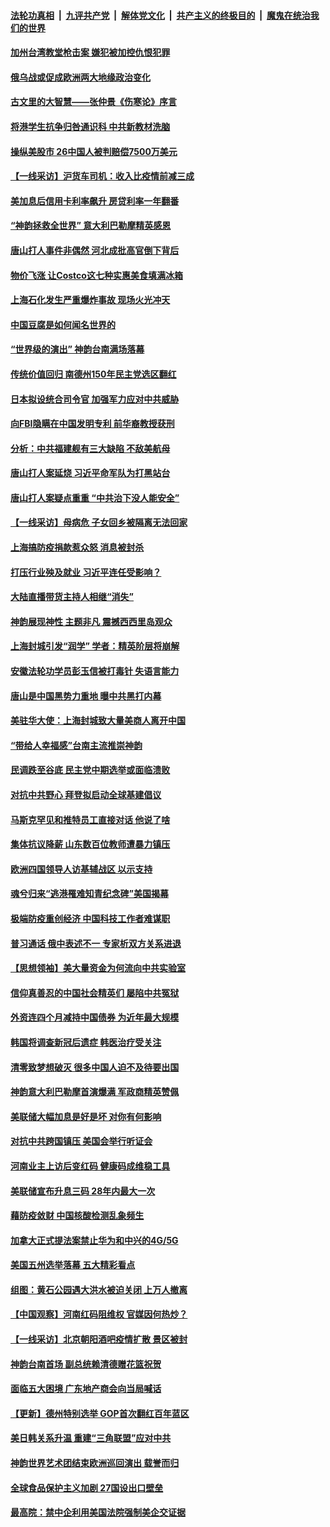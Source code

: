 ####  [法轮功真相](../../../../basic/blob/master/README.md?t=06190701) &nbsp;|&nbsp; [九评共产党](../../../../9ping.md/blob/master/README.md?t=06190701) &nbsp;|&nbsp; [解体党文化](../../../../jtdwh.md/blob/master/README.md?t=06190701)  &nbsp;|&nbsp; [共产主义的终极目的](../../../../gczydzjmd.md/blob/master/README.md?t=06190701) &nbsp;|&nbsp; [魔鬼在统治我们的世界](../../../../mgztzwmdsj.md/blob/master/README.md?t=06190701) 

#### [加州台湾教堂枪击案 嫌犯被加控仇恨犯罪](../pages/nf4514/n13762434.md?t=06190701) 

#### [俄乌战或促成欧洲两大地缘政治变化](../pages/nf4514/n13762397.md?t=06190701) 

#### [古文里的大智慧——张仲景《伤寒论》序言](../pages/nf4514/n13762213.md?t=06190701) 

#### [将港学生抗争归咎通识科 中共新教材洗脑](../pages/nf4514/n13762382.md?t=06190701) 

#### [操纵美股市 26中国人被判赔偿7500万美元](../pages/nf4514/n13762093.md?t=06190701) 

#### [【一线采访】沪货车司机：收入比疫情前减三成](../pages/nf4514/n13762305.md?t=06190701) 

#### [美加息后信用卡利率飙升 房贷利率一年翻番](../pages/nf4514/n13761901.md?t=06190701) 

#### [“神韵拯救全世界” 意大利巴勒摩精英感恩](../pages/nf4514/n13762163.md?t=06190701) 

#### [唐山打人事件非偶然 河北成批高官倒下背后](../pages/nf4514/n13762052.md?t=06190701) 

#### [物价飞涨 让Costco这七种实惠美食填满冰箱](../pages/nf4514/n13758202.md?t=06190701) 

#### [上海石化发生严重爆炸事故 现场火光冲天](../pages/nf4514/n13762016.md?t=06190701) 

#### [中国豆腐是如何闻名世界的](../pages/nf4514/n13761869.md?t=06190701) 

#### [“世界级的演出” 神韵台南满场落幕](../pages/nf4514/n13761984.md?t=06190701) 

#### [传统价值回归 南德州150年民主党选区翻红](../pages/nf4514/n13761886.md?t=06190701) 

#### [日本拟设统合司令官 加强军力应对中共威胁](../pages/nf4514/n13761959.md?t=06190701) 

#### [向FBI隐瞒在中国发明专利 前华裔教授获刑](../pages/nf4514/n13761839.md?t=06190701) 

#### [分析：中共福建舰有三大缺陷 不敌美航母](../pages/nf4514/n13761846.md?t=06190701) 

#### [唐山打人案延烧 习近平命军队为打黑站台](../pages/nf4514/n13761853.md?t=06190701) 

#### [唐山打人案疑点重重 “中共治下没人能安全”](../pages/nf4514/n13761800.md?t=06190701) 

#### [【一线采访】母病危 子女回乡被隔离无法回家](../pages/nf4514/n13761703.md?t=06190701) 

#### [上海搞防疫捐款惹众怒 消息被封杀](../pages/nf4514/n13761600.md?t=06190701) 

#### [打压行业殃及就业 习近平连任受影响？](../pages/nf4514/n13761130.md?t=06190701) 

#### [大陆直播带货主持人相继“消失”](../pages/nf4514/n13761241.md?t=06190701) 

#### [神韵展现神性 主题非凡 震撼西西里岛观众](../pages/nf4514/n13761515.md?t=06190701) 

#### [上海封城引发“润学” 学者：精英阶层将崩解](../pages/nf4514/n13761297.md?t=06190701) 

#### [安徽法轮功学员彭玉信被打毒针 失语言能力](../pages/nf4514/n13760892.md?t=06190701) 

#### [唐山是中国黑势力重地 曝中共黑打内幕](../pages/nf4514/n13761491.md?t=06190701) 

#### [美驻华大使：上海封城致大量美商人离开中国](../pages/nf4514/n13761148.md?t=06190701) 

#### [“带给人幸福感”台南主流推崇神韵](../pages/nf4514/n13761221.md?t=06190701) 

#### [民调跌至谷底 民主党中期选举或面临溃败](../pages/nf4514/n13761069.md?t=06190701) 

#### [对抗中共野心 拜登拟启动全球基建倡议](../pages/nf4514/n13761108.md?t=06190701) 

#### [马斯克罕见和推特员工直接对话 他说了啥](../pages/nf4514/n13761099.md?t=06190701) 

#### [集体抗议降薪 山东数百位教师遭暴力镇压](../pages/nf4514/n13760919.md?t=06190701) 

#### [欧洲四国领导人访基辅战区 以示支持](../pages/nf4514/n13760896.md?t=06190701) 

#### [魂兮归来“逃港罹难知青纪念碑”美国揭幕](../pages/nf4514/n13760732.md?t=06190701) 

#### [极端防疫重创经济 中国科技工作者难谋职](../pages/nf4514/n13760865.md?t=06190701) 

#### [普习通话 俄中表述不一 专家析双方关系进退](../pages/nf4514/n13760785.md?t=06190701) 

#### [【思想领袖】美大量资金为何流向中共实验室](../pages/nf4514/n13740268.md?t=06190701) 

#### [信仰真善忍的中国社会精英们 屡陷中共冤狱](../pages/nf4514/n13760120.md?t=06190701) 

#### [外资连四个月减持中国债券 为近年最大规模](../pages/nf4514/n13760407.md?t=06190701) 

#### [韩国将调查新冠后遗症 韩医治疗受关注](../pages/nf4514/n13760720.md?t=06190701) 

#### [清零致梦想破灭 很多中国人迫不及待要出国](../pages/nf4514/n13760493.md?t=06190701) 

#### [神韵意大利巴勒摩首演爆满 军政商精英赞佩](../pages/nf4514/n13760498.md?t=06190701) 

#### [美联储大幅加息是好是坏 对你有何影响](../pages/nf4514/n13760393.md?t=06190701) 

#### [对抗中共跨国镇压 美国会举行听证会](../pages/nf4514/n13760406.md?t=06190701) 

#### [河南业主上访后变红码 健康码成维稳工具](../pages/nf4514/n13760349.md?t=06190701) 

#### [美联储宣布升息三码 28年内最大一次](../pages/nf4514/n13760351.md?t=06190701) 

#### [藉防疫敛财 中国核酸检测乱象频生](../pages/nf4514/n13760235.md?t=06190701) 

#### [加拿大正式提法案禁止华为和中兴的4G/5G](../pages/nf4514/n13760311.md?t=06190701) 

#### [美国五州选举落幕 五大精彩看点](../pages/nf4514/n13760258.md?t=06190701) 

#### [组图：黄石公园遇大洪水被迫关闭 上万人撤离](../pages/nf4514/n13759794.md?t=06190701) 

#### [【中国观察】河南红码阻维权 官媒因何热炒？](../pages/nf4514/n13760146.md?t=06190701) 

#### [【一线采访】北京朝阳酒吧疫情扩散 景区被封](../pages/nf4514/n13760040.md?t=06190701) 

#### [神韵台南首场 副总统赖清德赠花篮祝贺](../pages/nf4514/n13760172.md?t=06190701) 

#### [面临五大困境 广东地产商会向当局喊话](../pages/nf4514/n13760029.md?t=06190701) 

#### [【更新】德州特别选举 GOP首次翻红百年蓝区](../pages/nf4514/n13759641.md?t=06190701) 

#### [美日韩关系升温 重建“三角联盟”应对中共](../pages/nf4514/n13760016.md?t=06190701) 

#### [神韵世界艺术团结束欧洲巡回演出 载誉而归](../pages/nf4514/n13759875.md?t=06190701) 

#### [全球食品保护主义加剧 27国设出口壁垒](../pages/nf4514/n13759984.md?t=06190701) 

#### [最高院：禁中企利用美国法院强制美企交证据](../pages/nf4514/n13759827.md?t=06190701) 

